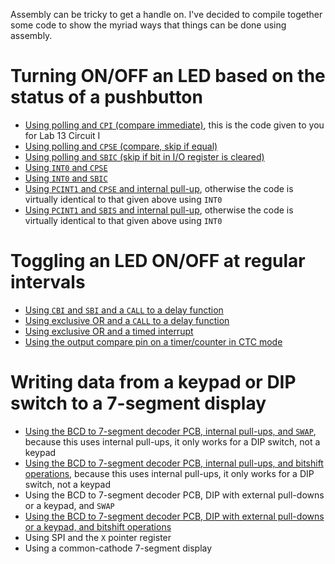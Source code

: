Assembly can be tricky to get a handle on. I've decided to compile together some code to show the myriad ways that things can be done using assembly.

# Turning ON/OFF an LED based on the status of a pushbutton
- [Using polling and `CPI` (compare immediate)](https://github.com/DoctorPCOD/DoctorPCOD/blob/main/ENGIN-2223/lab13_circuit1.asm), this is the code given to you for Lab 13 Circuit I
- [Using polling and `CPSE` (compare, skip if equal)](https://github.com/DoctorPCOD/DoctorPCOD/blob/main/assembly_help/turn_on_led_polling_CPSE.asm)
- [Using polling and `SBIC` (skip if bit in I/O register is cleared)](https://github.com/DoctorPCOD/DoctorPCOD/blob/main/assembly_help/turn_on_led_polling_SBIC.asm)
- [Using `INT0` and `CPSE`](https://github.com/DoctorPCOD/DoctorPCOD/blob/main/assembly_help/turn_on_led_int0_cpse.asm)
- [Using `INT0` and `SBIC`](https://github.com/DoctorPCOD/DoctorPCOD/blob/main/assembly_help/turn_on_led_int0_sbic.asm)
- [Using `PCINT1` and `CPSE` and internal pull-up](https://github.com/DoctorPCOD/DoctorPCOD/blob/main/assembly_help/turn_on_led_pcint1_cpse.asm), otherwise the code is virtually identical to that given above using `INT0`
- [Using `PCINT1` and `SBIS` and internal pull-up](https://github.com/DoctorPCOD/DoctorPCOD/blob/main/assembly_help/turn_on_led_pcint1_sbis.asm), otherwise the code is virtually identical to that given above using `INT0`

# Toggling an LED ON/OFF at regular intervals
- [Using `CBI` and `SBI` and a `CALL` to a delay function](https://github.com/DoctorPCOD/DoctorPCOD/blob/main/assembly_help/toggle_led_cbi_sbi_call.asm)
- [Using exclusive OR and a `CALL` to a delay function](https://github.com/DoctorPCOD/DoctorPCOD/blob/main/assembly_help/toggle_led_eor_call.asm)
- [Using exclusive OR and a timed interrupt](https://github.com/DoctorPCOD/DoctorPCOD/blob/main/assembly_help/toggle_led_eor_ctc_interrupt.asm)
- [Using the output compare pin on a timer/counter in CTC mode](https://github.com/DoctorPCOD/DoctorPCOD/blob/main/assembly_help/toggle_led_oc1a.asm)

# Writing data from a keypad or DIP switch to a 7-segment display
- [Using the BCD to 7-segment decoder PCB, internal pull-ups, and `SWAP`](https://github.com/DoctorPCOD/DoctorPCOD/blob/main/assembly_help/DIP_internal_swap.asm), because this uses internal pull-ups, it only works for a DIP switch, not a keypad
- [Using the BCD to 7-segment decoder PCB, internal pull-ups, and bitshift operations](https://github.com/DoctorPCOD/DoctorPCOD/blob/main/assembly_help/DIP_internal_bitshift.asm), because this uses internal pull-ups, it only works for a DIP switch, not a keypad
- Using the BCD to 7-segment decoder PCB, DIP with external pull-downs or a keypad, and `SWAP`
- [Using the BCD to 7-segment decoder PCB, DIP with external pull-downs or a keypad, and bitshift operations](https://github.com/DoctorPCOD/DoctorPCOD/blob/main/assembly_help/keypad_DIP_external_bitshift.asm)
- Using SPI and the `X` pointer register
- Using a common-cathode 7-segment display
